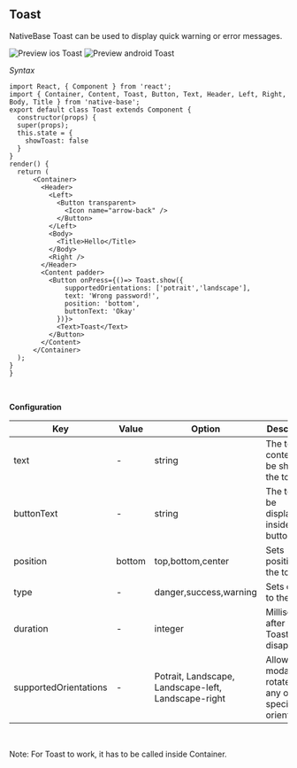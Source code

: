 ## Toast

NativeBase Toast can be used to display quick warning or error messages. <br />

![Preview ios Toast](../docs/assets/ios/components/toast.gif)
![Preview android Toast](../docs/assets/android/components/toast.gif)

*Syntax*

<pre class="line-numbers"><code class="language-jsx">import React, { Component } from 'react';
import { Container, Content, Toast, Button, Text, Header, Left, Right, Body, Title } from 'native-base';
​export default class Toast extends Component {
  constructor(props) {
  super(props);
  this.state = {
    showToast: false
  }
}
render() {
  return (
      &lt;Container>
        &lt;Header>
          &lt;Left>
            &lt;Button transparent>
              &lt;Icon name="arrow-back" />
            &lt;/Button>
          &lt;/Left>
          &lt;Body>
            &lt;Title>Hello&lt;/Title>
          &lt;/Body>
          &lt;Right />
        &lt;/Header>
        &lt;Content padder>
          &lt;Button onPress={()=> Toast.show({
              supportedOrientations: ['potrait','landscape'],
              text: 'Wrong password!',
              position: 'bottom',
              buttonText: 'Okay'
            })}>
            &lt;Text>Toast&lt;/Text>
          &lt;/Button>
        &lt;/Content>
      &lt;/Container>
  );
}
}</code></pre><br />

**Configuration**
<table class="table table-bordered">
        <thead>
            <tr>
                <th>Key</th>
                <th>Value</th>
                <th>Option</th>
                <th width="50%">Description</th>
            </tr>
        </thead>
        <tbody>
            <tr>
                <td>text</td>
                <td> - </td>
                <td> string </td>
                <td>The text content to be shown in the toast.</td>
            </tr>
            <tr>
                <td>buttonText</td>
                <td> - </td>
                <td> string </td>
                <td>The text to be displayed inside the button.</td>
            </tr>
            <tr>
                <td>position</td>
                <td> bottom </td>
                <td> top,bottom,center </td>
                <td>Sets position for the toast.</td>
            </tr>
            <tr>
                <td>type</td>
                <td> - </td>
                <td> danger,success,warning </td>
                <td>Sets context to the Toast.</td>
            </tr>
            <tr>
                <td>duration</td>
                <td> - </td>
                <td> integer </td>
                <td>Milliseconds after which Toast disappers</td>
            </tr>
            <tr>
                <td>supportedOrientations</td>
                <td> - </td>
                <td> Potrait, Landscape, Landscape-left, Landscape-right </td>
                <td>Allows the modal to be rotated to any of the specified orientations</td>
            </tr>
            </tbody>
        </table><br />

Note: For Toast to work, it has to be called inside Container.
